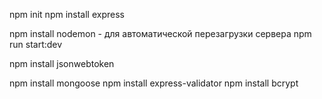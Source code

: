 npm init
npm install express

npm install nodemon - для автоматической перезагрузки сервера
npm run start:dev

npm install jsonwebtoken

npm install mongoose
npm install express-validator
npm install bcrypt
